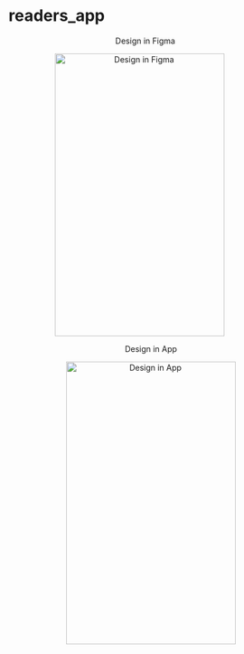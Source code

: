 # readers_app

<p>
  <div style="text-align: center; margin-right: 20px;">
    <p>Design in Figma</p>
    <img src="https://i.ibb.co/yTR4ZVd/Screenshot-2025-04-11-223246.png" alt="Design in Figma" width="300" height="500" style="margin-right: 20px;">
  </div>
  <div style="text-align: center;">
    <p>Design in App</p>
    <img src="https://i.ibb.co/dsGtRTV8/Whats-App-Image-2025-04-11-at-22-27-05-fedbcdae.jpg" alt="Design in App" width="300" height="500">
  </div>
</p>
